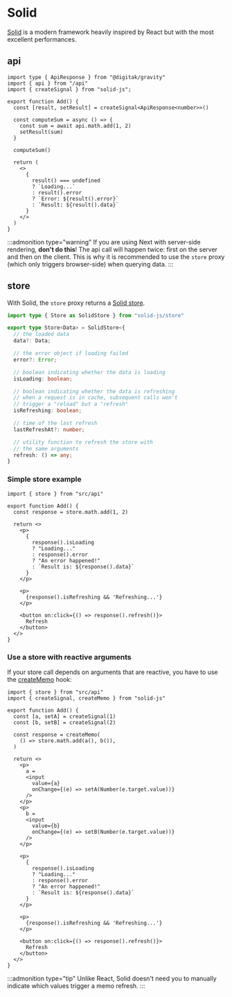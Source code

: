 # Solid

[Solid](https://www.solidjs.com/) is a modern framework heavily inspired by React but with the most excellent performances.

## api

```tsx
import type { ApiResponse } from "@digitak/gravity"
import { api } from "/api"
import { createSignal } from "solid-js";

export function Add() {
  const [result, setResult] = createSignal<ApiResponse<number>>()

  const computeSum = async () => {
    const sum = await api.math.add(1, 2)
    setResult(sum)
  }

  computeSum()

  return (
    <>
      {
        result() === undefined
        ? `Loading...`
        : result().error
        ? `Error: ${result().error}`
        : `Result: ${result().data}`
      }
    </>
  )
}
```

:::admonition type="warning"
If you are using Next with server-side rendering, **don't do this**! The api call will happen twice: first on the server and then on the client. This is why it is recommended to use the `store` proxy (which only triggers browser-side) when querying data.
:::

## store

With Solid, the `store` proxy returns a [Solid store](https://www.solidjs.com/docs/latest/api#stores).

```ts
import type { Store as SolidStore } from "solid-js/store"

export type Store<Data> = SolidStore<{
  // the loaded data
  data?: Data;

  // the error object if loading failed
  error?: Error;

  // boolean indicating whether the data is loading
  isLoading: boolean; 

  // boolean indicating whether the data is refreshing
  // when a request is in cache, subsequent calls won't
  // trigger a "reload" but a "refresh"
  isRefreshing: boolean;

  // time of the last refresh
  lastRefreshAt?: number;

  // utility function to refresh the store with
  // the same arguments
  refresh: () => any;
}
```

### Simple store example

```tsx
import { store } from "src/api"

export function Add() {
  const response = store.math.add(1, 2)

  return <>
    <p>
      {
        response().isLoading
        ? "Loading..."
        : response().error
        ? "An error happened!"
        : `Result is: ${response().data}`
      }
    </p>

    <p>
      {response().isRefreshing && 'Refreshing...'}
    </p>

    <button on:click={() => response().refresh()}>
      Refresh
    </button>
  </>
}
```

### Use a store with reactive arguments

If your store call depends on arguments that are reactive, you have to use the [createMemo](https://www.solidjs.com/docs/latest/api#creatememo) hook:

```tsx
import { store } from "src/api"
import { createSignal, createMemo } from "solid-js"

export function Add() {
  const [a, setA] = createSignal(1)
  const [b, setB] = createSignal(2)

  const response = createMemo(
    () => store.math.add(a(), b()),
  )

  return <>
    <p>
      a =
      <input
        value={a}
        onChange={(e) => setA(Number(e.target.value))}
      />
    </p>
    <p>
      b =
      <input
        value={b}
        onChange={(e) => setB(Number(e.target.value))}
      />
    </p>

    <p>
      {
        response().isLoading
        ? "Loading..."
        : response().error
        ? "An error happened!"
        : `Result is: ${response().data}`
      }
    </p>

    <p>
      {response().isRefreshing && 'Refreshing...'}
    </p>

    <button on:click={() => response().refresh()}>
      Refresh
    </button>
  </>
}
```

:::admonition type="tip"
Unlike React, Solid doesn't need you to manually indicate which values trigger a memo refresh.
:::
